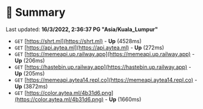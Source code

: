 # 📖 Summary
Last updated: **16/3/2022, 2:36:37 PG "Asia/Kuala_Lumpur"**

- `GET` [https://shrt.ml](https://shrt.ml) - **Up** (4528ms)
- `GET` [https://api.aytea.ml](https://api.aytea.ml) - **Up** (272ms)
- `GET` [https://memeapi.up.railway.app](https://memeapi.up.railway.app) - **Up** (206ms)
- `GET` [https://hastebin.up.railway.app](https://hastebin.up.railway.app) - **Up** (205ms)
- `GET` [https://memeapi.aytea14.repl.co](https://memeapi.aytea14.repl.co) - **Up** (3872ms)
- `GET` [https://color.aytea.ml/4b31d6.png](https://color.aytea.ml/4b31d6.png) - **Up** (1660ms)
